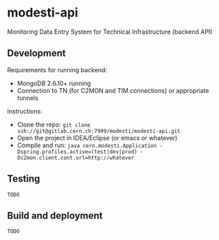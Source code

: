 # modesti-api

Monitoring Data Entry System for Technical Infrastructure (backend API)

## Development

Requirements for running backend:
* MongoDB 2.6.10+ running
* Connection to TN (for C2MON and TIM connections) or appropriate tunnels

Instructions:
* Clone the repo: `git clone ssh://git@gitlab.cern.ch:7999/modesti/modesti-api.git`
* Open the project in IDEA/Eclipse (or emacs or whatever)
* Compile and run: `java cern.modesti.Application -Dspring.profiles.active=(test|dev|prod) -Dc2mon.client.cont.url=http://whatever`

## Testing

`TODO`

## Build and deployment

`TODO`